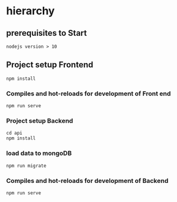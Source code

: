 # hierarchy

## prerequisites to Start
```
nodejs version > 10
```

## Project setup Frontend
```
npm install 
```

### Compiles and hot-reloads for development of Front end
```
npm run serve
```

### Project setup Backend
```
cd api
npm install
```
### load data to mongoDB 
```
npm run migrate
```
### Compiles and hot-reloads for development of  Backend
```
npm run serve
```
